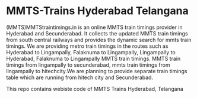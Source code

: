 # MMTS-Trains Hyderabad Telangana
(MMTS)MMTStraintimings.in is an online MMTS train timings provider in Hyderabad and Secunderabad. It collects the updated MMTS train timings from south central railways and provides the dynamic search for mmts train timings. We are providing metro train timings in the routes such as Hyderabad to Lingampally, Falaknuma to Lingampally, Lingampally to Hyderabad, Falaknuma to Lingampally MMTS train timings. MMTS train timings from lingampally to secunderabad, mmts train timings from lingampally to hitechcity.We are planning to provide separate train timings table which are running from hitech city and Secunderabad.

This repo contains webiste code of MMTS Trains Hyderabad, Telangana
